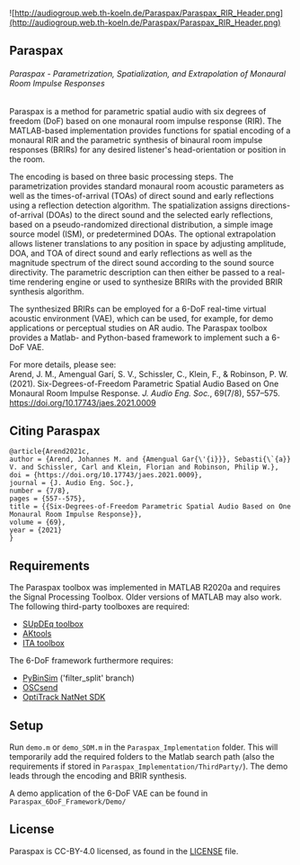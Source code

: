 ![http://audiogroup.web.th-koeln.de/Paraspax/Paraspax_RIR_Header.png](http://audiogroup.web.th-koeln.de/Paraspax/Paraspax_RIR_Header.png)
## Paraspax
###### Paraspax - Parametrization, Spatialization, and Extrapolation of Monaural Room Impulse Responses  
Paraspax is a method for parametric spatial audio with six degrees of freedom (DoF) based on one monaural room impulse response (RIR). The MATLAB-based implementation provides functions for spatial encoding of a monaural RIR and the parametric synthesis of binaural room impulse responses (BRIRs) for any desired listener's head-orientation or position in the room.

The encoding is based on three basic processing steps. The parametrization provides standard monaural room acoustic parameters as well as the times-of-arrival (TOAs) of direct sound and early reflections using a reflection detection algorithm. The spatialization assigns directions-of-arrival (DOAs) to the direct sound and the selected early reflections, based on a pseudo-randomized directional distribution, a simple image source model (ISM), or predetermined DOAs. The optional extrapolation allows listener translations to any position in space by adjusting amplitude, DOA, and TOA of direct sound and early reflections as well as the magnitude spectrum of the direct sound according to the sound source directivity. The parametric description can then either be passed to a real-time rendering engine or used to synthesize BRIRs with the provided BRIR synthesis algorithm.

The synthesized BRIRs can be employed for a 6-DoF real-time virtual acoustic environment (VAE), which can be used, for example, for demo applications or perceptual studies on AR audio. The Paraspax toolbox provides a Matlab- and Python-based framework to implement such a 6-DoF VAE.

For more details, please see:  
Arend, J. M., Amengual Garí, S. V., Schissler, C., Klein, F., & Robinson, P. W. (2021). Six-Degrees-of-Freedom Parametric Spatial Audio Based on One Monaural Room Impulse Response. *J. Audio Eng. Soc.*, 69(7/8), 557–575. https://doi.org/10.17743/jaes.2021.0009

## Citing Paraspax

```
@article{Arend2021c,
author = {Arend, Johannes M. and {Amengual Gar{\'{i}}}, Sebasti{\`{a}} V. and Schissler, Carl and Klein, Florian and Robinson, Philip W.},
doi = {https://doi.org/10.17743/jaes.2021.0009},
journal = {J. Audio Eng. Soc.},
number = {7/8},
pages = {557--575},
title = {{Six-Degrees-of-Freedom Parametric Spatial Audio Based on One Monaural Room Impulse Response}},
volume = {69},
year = {2021}
}

```
## Requirements

The Paraspax toolbox was implemented in MATLAB R2020a and requires the Signal Processing Toolbox. Older versions of MATLAB may also work. The following third-party toolboxes are required:

* [SUpDEq toolbox](https://github.com/AudioGroupCologne/SUpDEq)  
* [AKtools](https://www.ak.tu-berlin.de/menue/publications/open_research_tools/aktools/)
* [ITA toolbox](https://git.rwth-aachen.de/ita/toolbox)  


The 6-DoF framework furthermore requires:
 
* [PyBinSim](https://github.com/pyBinSim/pyBinSim/tree/filter_split) ('filter_split' branch)  
* [OSCsend](https://de.mathworks.com/matlabcentral/fileexchange/31400-send-open-sound-control-osc-messages)  
* [OptiTrack NatNet SDK](https://optitrack.com/software/natnet-sdk/)  


## Setup
Run `demo.m` or `demo_SDM.m` in the `Paraspax_Implementation` folder. This will temporarily add the required folders to the Matlab search path (also the requirements if stored in `Paraspax_Implementation/ThirdParty/`). The demo leads through the encoding and BRIR synthesis.

A demo application of the 6-DoF VAE can be found in `Paraspax_6DoF_Framework/Demo/`


## License
Paraspax is CC-BY-4.0 licensed, as found in the [LICENSE](LICENSE) file.







